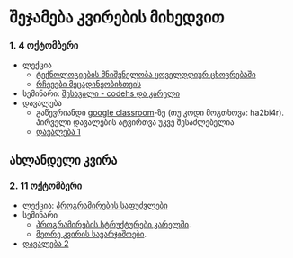 # შეჯამება კვირების მიხედვით

### 1. 4 ოქტომბერი
- ლექცია
	- [ტექნოლოგიების მნიშვნელობა ყოველდღიურ ცხოვრებაში][1]
	- [რჩევები მეცადინეობისთვის][2]
- სემინარი: [შესავალი - codehs და კარელი][3]
- დავალება
	- გაწევრიანდი [google classroom][4]-ზე (თუ კოდი მოგთხოვა: ha2bi4r). პირველი დავალების ატვირთვა უკვე შესაძლებელია
	- [დავალება 1][5]
## ახლანდელი კვირა
### 2. 11 ოქტომბერი
- ლექცია: [პროგრამირების საფუძვლები][6]
- სემინარი
	- [პროგრამირების სტრუქტურები კარელში][7]. 
	- [მეორე კვირის სავარჯიშოები][8]. 
- [დავალება 2][9]

[1]:	/22f/lectures/01_intro
[2]:	/22f/study_guide
[3]:	/22f/classwork/01_karel_setup
[4]:	https://classroom.google.com/c/NTUyMDkzMTQ3Mjg5?cjc=ha2bi4r
[5]:	/22f/homework/01_karel
[6]:	/22f/lectures/02_introduction_to_programming
[7]:	/22f/classwork/02_karel_intro
[8]:	/22f/classwork/02_karel_structures
[9]:	/22f/homework/02_karel